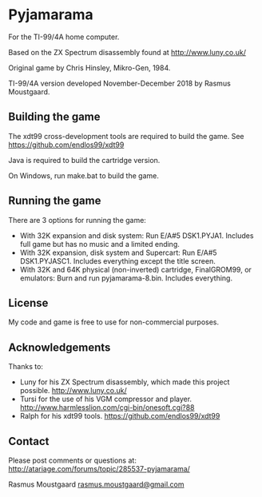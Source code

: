 # Pyjamarama

For the TI-99/4A home computer.

Based on the ZX Spectrum disassembly found at http://www.luny.co.uk/

Original game by Chris Hinsley, Mikro-Gen, 1984.

TI-99/4A version developed November-December 2018 by Rasmus Moustgaard.

## Building the game

The xdt99 cross-development tools are required to build the game.
See https://github.com/endlos99/xdt99

Java is required to build the cartridge version.

On Windows, run make.bat to build the game.

## Running the game

There are 3 options for running the game:

* With 32K expansion and disk system: Run E/A#5 DSK1.PYJA1. Includes full game but has no music and a limited ending.
* With 32K expansion, disk system and Supercart: Run E/A#5 DSK1.PYJASC1. Includes everything except the title screen.
* With 32K and 64K physical (non-inverted) cartridge, FinalGROM99, or emulators: Burn and run pyjamarama-8.bin. Includes everything.

## License

My code and game is free to use for non-commercial purposes.

## Acknowledgements

Thanks to:

* Luny for his ZX Spectrum disassembly, which made this project possible. 
  http://www.luny.co.uk/
* Tursi for the use of his VGM compressor and player. 
  http://www.harmlesslion.com/cgi-bin/onesoft.cgi?88
* Ralph for his xdt99 tools.
  https://github.com/endlos99/xdt99

## Contact

Please post comments or questions at:
http://atariage.com/forums/topic/285537-pyjamarama/

Rasmus Moustgaard <rasmus.moustgaard@gmail.com>
